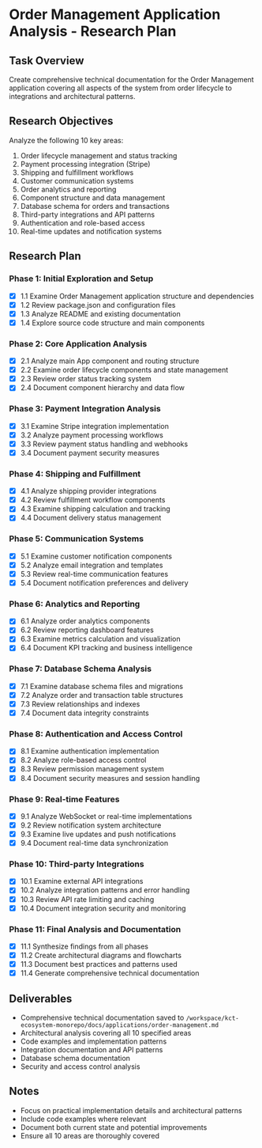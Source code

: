 # Order Management Application Analysis - Research Plan

## Task Overview
Create comprehensive technical documentation for the Order Management application covering all aspects of the system from order lifecycle to integrations and architectural patterns.

## Research Objectives
Analyze the following 10 key areas:
1. Order lifecycle management and status tracking
2. Payment processing integration (Stripe)
3. Shipping and fulfillment workflows
4. Customer communication systems
5. Order analytics and reporting
6. Component structure and data management
7. Database schema for orders and transactions
8. Third-party integrations and API patterns
9. Authentication and role-based access
10. Real-time updates and notification systems

## Research Plan

### Phase 1: Initial Exploration and Setup
- [x] 1.1 Examine Order Management application structure and dependencies
- [x] 1.2 Review package.json and configuration files
- [x] 1.3 Analyze README and existing documentation
- [x] 1.4 Explore source code structure and main components

### Phase 2: Core Application Analysis
- [x] 2.1 Analyze main App component and routing structure
- [x] 2.2 Examine order lifecycle components and state management
- [x] 2.3 Review order status tracking system
- [x] 2.4 Document component hierarchy and data flow

### Phase 3: Payment Integration Analysis  
- [x] 3.1 Examine Stripe integration implementation
- [x] 3.2 Analyze payment processing workflows
- [x] 3.3 Review payment status handling and webhooks
- [x] 3.4 Document payment security measures

### Phase 4: Shipping and Fulfillment
- [x] 4.1 Analyze shipping provider integrations
- [x] 4.2 Review fulfillment workflow components
- [x] 4.3 Examine shipping calculation and tracking
- [x] 4.4 Document delivery status management

### Phase 5: Communication Systems
- [x] 5.1 Examine customer notification components
- [x] 5.2 Analyze email integration and templates
- [x] 5.3 Review real-time communication features
- [x] 5.4 Document notification preferences and delivery

### Phase 6: Analytics and Reporting
- [x] 6.1 Analyze order analytics components
- [x] 6.2 Review reporting dashboard features
- [x] 6.3 Examine metrics calculation and visualization
- [x] 6.4 Document KPI tracking and business intelligence

### Phase 7: Database Schema Analysis
- [x] 7.1 Examine database schema files and migrations
- [x] 7.2 Analyze order and transaction table structures
- [x] 7.3 Review relationships and indexes
- [x] 7.4 Document data integrity constraints

### Phase 8: Authentication and Access Control
- [x] 8.1 Examine authentication implementation
- [x] 8.2 Analyze role-based access control
- [x] 8.3 Review permission management system
- [x] 8.4 Document security measures and session handling

### Phase 9: Real-time Features
- [x] 9.1 Analyze WebSocket or real-time implementations
- [x] 9.2 Review notification system architecture
- [x] 9.3 Examine live updates and push notifications
- [x] 9.4 Document real-time data synchronization

### Phase 10: Third-party Integrations
- [x] 10.1 Examine external API integrations
- [x] 10.2 Analyze integration patterns and error handling
- [x] 10.3 Review API rate limiting and caching
- [x] 10.4 Document integration security and monitoring

### Phase 11: Final Analysis and Documentation
- [x] 11.1 Synthesize findings from all phases
- [x] 11.2 Create architectural diagrams and flowcharts
- [x] 11.3 Document best practices and patterns used
- [x] 11.4 Generate comprehensive technical documentation

## Deliverables
- Comprehensive technical documentation saved to `/workspace/kct-ecosystem-monorepo/docs/applications/order-management.md`
- Architectural analysis covering all 10 specified areas
- Code examples and implementation patterns
- Integration documentation and API patterns
- Database schema documentation
- Security and access control analysis

## Notes
- Focus on practical implementation details and architectural patterns
- Include code examples where relevant
- Document both current state and potential improvements
- Ensure all 10 areas are thoroughly covered